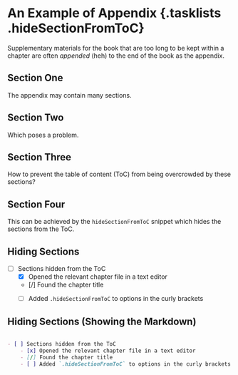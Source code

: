 # An Example of Appendix {.tasklists .hideSectionFromToC}

Supplementary materials for the book that are too long to be kept within a chapter are often *appended* (heh) to the end of the book as the appendix.

## Section One

The appendix may contain many sections.

## Section Two

Which poses a problem.

## Section Three

How to prevent the table of content (ToC) from being overcrowded by these sections?

## Section Four

This can be achieved by the `hideSectionFromToC` snippet which hides the sections from the ToC.

## Hiding Sections

- [ ] Sections hidden from the ToC
    - [x] Opened the relevant chapter file in a text editor
    - [/] Found the chapter title
    - [ ] Added `.hideSectionFromToC` to options in the curly brackets


## Hiding Sections (Showing the Markdown)

``` md

- [ ] Sections hidden from the ToC
    - [x] Opened the relevant chapter file in a text editor
    - [/] Found the chapter title
    - [ ] Added `.hideSectionFromToC` to options in the curly brackets

```